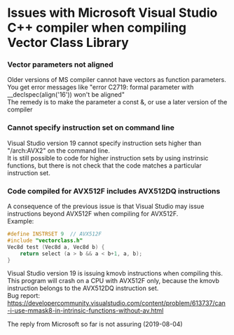 # Issues with Microsoft Visual Studio C++ compiler when compiling Vector Class Library

### Vector parameters not aligned  
Older versions of MS compiler cannot have vectors as function parameters.  
You get error messages like "error C2719: formal parameter with __declspec(align('16')) won't be aligned"  
The remedy is to make the parameter a const &, or use a later version of the compiler

### Cannot specify instruction set on command line  
Visual Studio version 19 cannot specify instruction sets higher than "/arch:AVX2" on the command line.  
It is still possible to code for higher instruction sets by using instrinsic functions, but there is
not check that the code matches a particular instruction set.

### Code compiled for AVX512F includes AVX512DQ instructions  
A consequence of the previous issue is that Visual Studio may issue instructions beyond AVX512F when compiling for AVX512F.  
Example:  
```cpp
#define INSTRSET 9  // AVX512F
#include "vectorclass.h"
Vec8d test (Vec8d a, Vec8d b) {
    return select (a > b && a < b+1, a, b);
}
```  
Visual Studio version 19 is issuing kmovb instructions when compiling this.  
This program will crash on a CPU with AVX512F only, because the kmovb instruction belongs to the
AVX512DQ instruction set.  
Bug report:  
https://developercommunity.visualstudio.com/content/problem/613737/can-i-use-mmask8-in-intrinsic-functions-without-av.html

The reply from Microsoft so far is not assuring (2019-08-04)
